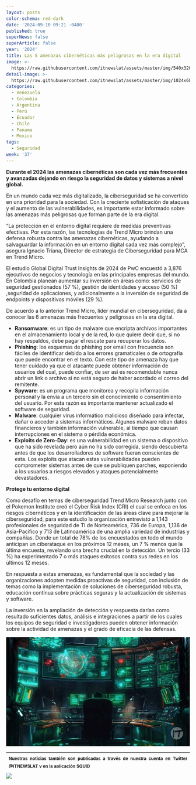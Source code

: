 ```yaml
---
layout: posts
color-schema: red-dark
date: '2024-09-10 09:21 -0400'
published: true
superNews: false
superArticle: false
year: '2024'
title: Las 5 amenazas cibernéticas más peligrosas en la era digital
image: >-
  https://raw.githubusercontent.com/itnewslat/assets/master/img/540x320/Amenazas-industriales-p.jpg
detail-image: >-
  https://raw.githubusercontent.com/itnewslat/assets/master/img/1024x680/Amenazas-industriales-g.jpg
categories:
  - Venezuela
  - Colombia
  - Argentina
  - Perú
  - Ecuador
  - Chile
  - Panama
  - Mexico
tags:
  - Seguridad
week: '37'
---
```

**Durante el 2024 las amenazas cibernéticas son cada vez más frecuentes y avanzadas dejando en riesgo la seguridad de datos y sistemas a nivel global.**

En un mundo cada vez más digitalizado, la ciberseguridad se ha convertido en una prioridad para la sociedad. Con la creciente sofisticación de ataques y el aumento de las vulnerabilidades, es importante estar informado sobre las amenazas más peligrosas que forman parte de la era digital. 

“La protección en el entorno digital requiere de medidas preventivas efectivas. Por esta razón, las tecnologías de Trend Micro brindan una defensa robusta contra las amenazas cibernéticas, ayudando a salvaguardar la información en un entorno digital cada vez más complejo”, asegura Ignacio Triana, Director de estrategia de Ciberseguridad para MCA en Trend Micro. 

El estudio Global Digital Trust Insights de 2024 de PwC  encuestó a 3,876 ejecutivos de negocios y tecnología en las principales empresas del mundo. En Colombia planean aumentar su inversión en áreas como: servicios de seguridad gestionados (57 %), gestión de identidades y acceso (50 %) ,seguridad de aplicaciones, y adicionalmente a la inversión de seguridad de endpoints y dispositivos móviles (29 %). 

De acuerdo a lo anterior Trend Micro, líder mundial en ciberseguridad, da a conocer las 6 amenazas más frecuentes y peligrosas en la era digital.

- **Ransomware**: es un tipo de malware que encripta archivos importantes en el almacenamiento local y de la red, lo que quiere decir que, si no hay respaldos, debe pagar el rescate para recuperar los datos.
- **Phishing**: los esquemas de phishing por email con frecuencia son fáciles de identificar debido a los errores gramaticales o de ortografía que puede encontrar en el texto. Con este tipo de amenaza hay que tener cuidado ya que el atacante puede obtener información de usuarios del cual, puede confiar, de ser así es recomendable nunca abrir un link o archivo si no está seguro de haber acordado el correo del remitente. 
- **Spyware**: es un programa que monitorea y recopila información personal y la envía a un tercero sin el conocimiento o consentimiento del usuario. Por esta razón es importante mantener actualizado el software de seguridad.
- **Malware**: cualquier virus informático malicioso diseñado para infectar, dañar o acceder a sistemas informáticos. Algunos malware roban datos financieros y también información vulnerable, al tiempo que causan interrupciones en el sistema o pérdida económica.
- **Exploits de Zero-Day**: es una vulnerabilidad en un sistema o dispositivo que ha sido revelada pero aún no ha sido corregida, siendo descubierta antes de que los desarrolladores de software fueran conscientes de esta. Los exploits que atacan estas vulnerabilidades pueden comprometer sistemas antes de que se publiquen parches, exponiendo a los usuarios a riesgos elevados y ataques potencialmente devastadores.

**Protege tu entorno digital**

Como desafío en temas de ciberseguridad Trend Micro Research junto con el Pokemon Institute  creó el Cyber Risk Index (CRI) el cual se enfoca en los riesgos cibernéticos y en la identificación de las áreas clave para mejorar la ciberseguridad, para este estudio la organización entrevistó a 1,143 profesionales de seguridad de TI de Norteamérica, 736 de Europa, 1,136 de Asia-Pacífico y 713 de Latinoamérica de una amplia variedad de industrias y compañías. Donde un total de 78% de los encuestados en todo el mundo anticipan un ciberataque en los próximos 12 meses, un 7 % menos que la última encuesta, revelando una brecha crucial en la detección. Un tercio (33 %) ha experimentado 7 o más ataques exitosos contra sus redes en los últimos 12 meses. 

En respuesta a estas amenazas, es fundamental que la sociedad y las organizaciones adopten medidas proactivas de seguridad, con inclusión de temas como la implementación de soluciones de ciberseguridad robusta, educación contínua sobre prácticas seguras y la actualización de sistemas y software.

La inversión en la ampliación de detección y respuesta darían como resultado suficientes datos, análisis e integraciones a partir de los cuales los equipos de seguridad e investigadores pueden obtener información sobre la actividad de amenazas y el grado de eficacia de las defensas.

![](https://raw.githubusercontent.com/itnewslat/assets/master/img/540x320/Amenazas-industriales-p.jpg)

<table style="height: 42px;" width="569">
<tbody>
<tr>
<td style="text-align: justify;"><sub><strong>Nuestras noticias también son publicadas a través de nuestra cuenta en Twitter <a href="https://twitter.com/itnewslat?lang=es">@ITNEWSLAT</a> y en la aplicación <a href="https://squidapp.co/en/">SQUID</a></strong></sub></td>
</tr>
</tbody>
</table>

<img src="https://tracker.metricool.com/c3po.jpg?hash=56f88a41e39ab42c063cc51676587a04"/>